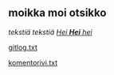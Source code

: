 ## moikka moi otsikko

*tekstiä tekstiä*
[_Hei **Hei** hei_](https://guides.github.com/features/mastering-markdown/)

[gitlog.txt](https://github.com/karvakasa/ot-harjoitustyo/blob/master/laskarit/viikko1/gitlog.txt)

[komentorivi.txt](https://github.com/karvakasa/ot-harjoitustyo/blob/master/laskarit/viikko1/komentorivi.txt)
